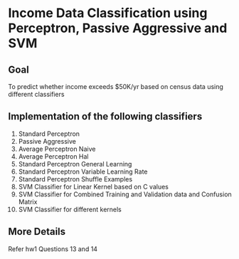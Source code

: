 # Income Data Classification using Perceptron, Passive Aggressive and SVM

## Goal

To predict whether income exceeds $50K/yr based on census data using different classifiers 

## Implementation of the following classifiers

1. Standard Perceptron
2. Passive Aggressive
3. Average Perceptron Naive 
4. Average Perceptron Hal
5. Standard Perceptron General Learning
6. Standard Perceptron Variable Learning Rate
7. Standard Perceptron Shuffle Examples
8. SVM Classifier for Linear Kernel based on C values
9. SVM Classifier for Combined Training and Validation data and Confusion Matrix
10. SVM Classifier for different kernels

## More Details

Refer hw1 Questions 13 and 14
